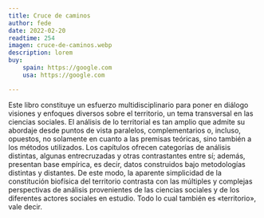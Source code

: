 ```yaml
---
title: Cruce de caminos
author: fede
date: 2022-02-20
readtime: 254
imagen: cruce-de-caminos.webp
description: lorem
buy:
    spain: https://google.com
    usa: https://google.com

---
```

Este libro constituye un esfuerzo multidisciplinario para poner en diálogo visiones y enfoques diversos sobre el territorio, un tema transversal en las ciencias sociales. El análisis de lo territorial es tan amplio que admite su abordaje desde puntos de vista paralelos, complementarios o, incluso, opuestos, no solamente en cuanto a las premisas teóricas, sino también a los métodos utilizados. Los capítulos ofrecen categorías de análisis distintas, algunas entrecruzadas y otras contrastantes entre sí; además, presentan base empírica, es decir, datos construidos bajo metodologías distintas y distantes. De este modo, la aparente simplicidad de la constitución biofísica del territorio contrasta con las múltiples y complejas perspectivas de análisis provenientes de las ciencias sociales y de los diferentes actores sociales en estudio. Todo lo cual también es «territorio», vale decir.